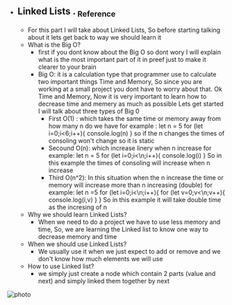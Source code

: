 - ## Linked Lists   .  [<sub>    Reference </sub>](https://canvas.instructure.com/courses/6888396/assignments/37655923/submissions/91763049)
   - For this part I will take about Linked Lists, So before starting talking about it lets get back to way we should learn it
   - What is the Big O?
       - first if you dont know about the Big O so dont wory I will explain what is the most important part of it in preef just to make it clearer to your brain
       - Big O: it is a calculation type that programmer use to calculate two important things Time and Memory, So since you are working at a small project you dont have to worry about that.
       Ok Time and Memory, Now it is very important to learn how to decrease time and memery as much as possible 
       Lets get started
       I will talk about three types of Big 0 
           - First O(1) : which takes the same time or memory away from how many n do we have 
       for example :
       let n = 5
       for (let i=0;i<6;i++){
        console.log(n)
       }
       so if the n changes the times of consoling won't change so it is static
          - Secound O(n): which increase linery when n increase
       for example:
       let n = 5 
       for (let i=0;i<\n;i++){
        console.log(i)
       }
       So in this example the times of consoling will increase when n increase
         - Third O(n^2): In this situation when the n increase the time or memory will increase more than n increasing (double)
         for example:
         let n =5
         for (let i=0;i<\n;i++){
            for (let v=0;v<\n;v++){
              console.log(i,v)
            }
         }
         So in this example it will take double time as the incresing of n
    - Why we should learn Linked Lists?
        - When we need to do a project we have to use less memory and time, So, we are learning the Linked list to know one way to decrease memory and time
     - When we should use Linked Lists?
        - We usually use it when we just expect to add or remove and we don't know how much elements we will use
    - How to use Linked list?
        - we simply just create a node which contain 2 parts (value and next) and simply linked them together by next
        
 ![photo](whenToUseLinkedList.webp)
